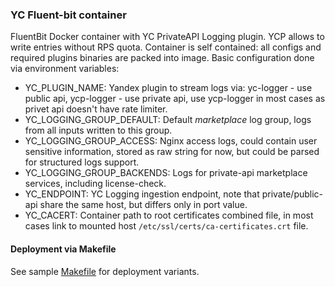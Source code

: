 ### YC Fluent-bit container

FluentBit Docker container with YC PrivateAPI Logging plugin. YCP allows to write entries without
RPS quota. Container is self contained: all configs and required plugins binaries are packed into image.
Basic configuration done via environment variables:
  - YC_PLUGIN_NAME: Yandex plugin to stream logs via: yc-logger - use public api, ycp-logger - use private api, use ycp-logger in most cases as privet api doesn't have rate limiter.
  - YC_LOGGING_GROUP_DEFAULT: Default _marketplace_ log group, logs from all inputs written to this group.
  - YC_LOGGING_GROUP_ACCESS: Nginx access logs, could contain user sensitive information, stored as raw string for now, but could be parsed for structured logs support.
  - YC_LOGGING_GROUP_BACKENDS: Logs for private-api marketplace services, including license-check.
  - YC_ENDPOINT: YC Logging ingestion endpoint, note that private/public-api share the same host, but differs only in port value.
  - YC_CACERT: Container path to root certificates combined file, in most cases link to mounted host `/etc/ssl/certs/ca-certificates.crt` file.

#### Deployment via Makefile

See sample [Makefile](./Makefile) for deployment variants.
